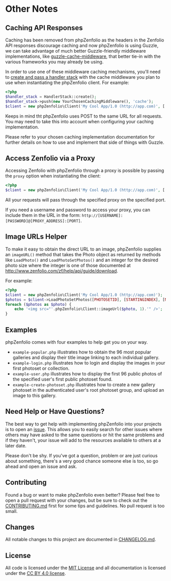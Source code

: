 
# Other Notes

## Caching API Responses

Caching has been removed from phpZenfolio as the headers in the Zenfolio API responses discourage caching and now phpZenfolio is using Guzzle, we can take advantage of much better Guzzle-friendly middleware implementations, like [guzzle-cache-middleware](https://github.com/Kevinrob/guzzle-cache-middleware), that better tie-in with the various frameworks you may already be using.

In order to use one of these middleware caching mechanisms, you'll need to [create and pass a handler stack](http://docs.guzzlephp.org/en/latest/handlers-and-middleware.html) with the cache middleware you plan to use when instantiating the phpZenfolio client. For example:

```php
<?php
$handler_stack = HandlerStack::create();
$handler_stack->push(new YourChosenCachingMiddleware(), 'cache');
$client = new phpZenfolio\Client('My Cool App/1.0 (http://app.com)', ['handler' => $handler_stack]);
```

Keeps in mind tht phpZenfolio uses POST to the same URL for all requests.  You may need to take this into account when configuring your caching implementation.

Please refer to your chosen caching implementation documentation for further details on how to use and implement that side of things with Guzzle.

## Access Zenfolio via a Proxy

Accessing Zenfolio with phpZenfolio through a proxy is possible by passing the `proxy` option when instantiating the client:

```php
<?php
$client = new phpZenfolio\Client('My Cool App/1.0 (http://app.com)', ['proxy' => 'http://[PROXY_ADDRESS]:[PORT]']));
```

All your requests will pass through the specified proxy on the specified port.

If you need a username and password to access your proxy, you can include them in the URL in the form: `http://[USERNAME]:[PASSWORD]@[PROXY_ADDRESS]:[PORT]`.

## Image URLs Helper

To make it easy to obtain the direct URL to an image, phpZenfolio supplies an `imageURL()` method that takes the Photo object as returned by methods like `LoadPhoto()` and `LoadPhotoSetPhotos()` and an integer for the desired photo size where the integer is one of those documented at <http://www.zenfolio.com/zf/help/api/guide/download>.

For example:

```php
<?php
$client = new phpZenfolio\Client('My Cool App/1.0 (http://app.com)');
$photos = $client->LoadPhotoSetPhotos([PHOTOSETID], [STARTINGINDEX], [NUMBEROFPHOTOS]);
foreach ($photos as $photo) {
    echo '<img src="'.phpZenfolio\Client::imageUrl($photo, 1).'" />';
}
```

## Examples

phpZenfolio comes with four examples to help get you on your way.

* `example-popular.php` illustrates how to obtain the 96 most popular galleries and display their title image linking to each individual gallery.
* `example-login.php` illustrates how to login and display the images in your first photoset or collection.
* `example-user.php` illustrates how to display the first 96 public photos of the specified user's first public photoset found.
* `example-create-photoset.php` illustrates how to create a new gallery photoset in the authenticated user's root photoset group, and upload an image to this gallery.

## Need Help or Have Questions?

The best way to get help with implementing phpZenfolio into your projects is to open an [issue](https://github.com/lildude/phpZenfolio/issues).  This allows you to easily search for other issues where others may have asked to the same questions or hit the same problems and if they haven't, your issue will add to the resources available to others at a later date.

Please don't be shy. If you've got a question, problem or are just curious about something, there's a very good chance someone else is too, so go ahead and open an issue and ask.

## Contributing

Found a bug or want to make phpZenfolio even better? Please feel free to open a pull request with your changes, but be sure to check out the [CONTRIBUTING.md](CONTRIBUTING.md) first for some tips and guidelines. No pull request is too small.

## Changes

All notable changes to this project are documented in [CHANGELOG.md](CHANGELOG.md).

## License

All code is licensed under the [MIT License](https://opensource.org/licenses/MIT) and all documentation is licensed under the [CC BY 4.0 license](https://creativecommons.org/licenses/by/4.0/).
